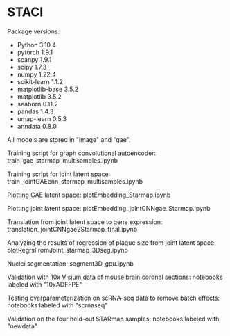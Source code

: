 # STACI

Package versions:
- Python 3.10.4
- pytorch 1.9.1
- scanpy 1.9.1
- scipy 1.7.3
- numpy 1.22.4
- scikit-learn 1.1.2
- matplotlib-base 3.5.2
- matplotlib 3.5.2
- seaborn 0.11.2
- pandas 1.4.3
- umap-learn 0.5.3
- anndata 0.8.0

All models are stored in "image" and "gae".

Training script for graph convolutional autoencoder: train_gae_starmap_multisamples.ipynb

Training script for joint latent space: train_jointGAEcnn_starmap_multisamples.ipynb

Plotting GAE latent space: plotEmbedding_Starmap.ipynb

Plotting joint latent space: plotEmbedding_jointCNNgae_Starmap.ipynb

Translation from joint latent space to gene expression: translation_jointCNNgae2Starmap_final.ipynb

Analyzing the results of regression of plaque size from joint latent space: plotRegrsFromJoint_starmap_3Dseg.ipynb

Nuclei segmentation: segment3D_gpu.ipynb

Validation with 10x Visium data of mouse brain coronal sections: notebooks labeled with "10xADFFPE"

Testing overparameterization on scRNA-seq data to remove batch effects: notebooks labeled with "scrnaseq"

Validation on the four held-out STARmap samples: notebooks labeled with "newdata"
